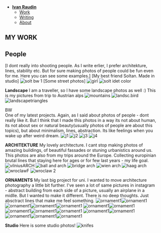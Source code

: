 - [**Ivan Raudin**](./index.md) <!-- Use `index.md` as well. `./` is a shortcut back to your home page `index.md` -->
    - [Work](work.md)
    - [Writing](writing.md)
    - [About](about.md)
## MY WORK

## **People**
[I dont really into shooting people. As I write erlier, I prefer architekture, lines, stability etc. But for sure making photos of people could be fun even for me. Here you can see some examples.]
[My best friend Soltan. Made in studio]
![solt bw 1](img/2022-03-24-00012.jpg)
[Some street photos]
![girl](img/468_081522.JPG)
![solt idet color](img/photo_2021-12-04_19-12-10.jpg)

**Landscape**
I am a traveller, so I have some landscape photos as well :)
This is my pictures from trip to Austrian alps
![mountains](img/435_081522.JPG)
![landsc.bird](img/437_081522.JPG)
![landscapetriangles](img/494_081922.JPG)


BW  
One of my latest projects. Again, as I said about photos of people - dont really like it. But I think that I made this photos in a way its not about human, its not about sex or natural beauty(usually photos of people are about this topics), but about minimalism, lines, abstraction. Its like feelings when you wake up after weird dream.
![j1](img/_DSF9461.jpg)
![j2](img/_DSF9491.jpg)
![j3](img/_DSF9586.jpg)
![j4](img/_DSF9604.jpg)

**ARCHITEKTURE**
My lovely architecture. I cant stop making photos of amazing buildings, of beautiful fassades or stuning urbanistics around us. This photos are also from my trips around the Europe. Collecting europinian brutal lines that staying here for ages or for few last years - my life goal.
![vilniusARCH](img/R1-12.JPG)
![ball and arch](img/_DSF5150.jpg)
![bridge arch](img/photo_2021-08-25_14-12-18.jpg)
![wien arch](img/photo_2022-07-24_18-07-40.jpg)
![haag arch](img/photo_2022-08-14_13-03-51.jpg)
![wroclawF](img/photo_2022-11-11_16-43-45.jpg)
![wroclaw 2](img/photo_2022-11-11_16-44-23.jpg)


**ORNAMENTS**
My last big project for uni. I wanted to move architecture photography a little bit further. I've seen a lot of same pictures in instagram - abstract building from each side of a picture, usually an airplane in a midlle. But I wanted to make it different. There is no deep thoughts. Just absctract lines that make me feel something.
![ornament1](img/photo_1_2024-02-05_17-54-49.jpg)![ornament1](img/photo_2_2024-02-05_17-54-49.jpg)![ornament1](img/photo_3_2024-02-05_17-54-49.jpg)![ornament1](img/photo_4_2024-02-05_17-54-49.jpg)![ornament1](img/photo_5_2024-02-05_17-54-49.jpg)
![ornament1](img/photo_6_2024-02-05_17-54-49.jpg)![ornament1](img/photo_7_2024-02-05_17-54-49.jpg)![ornament1](img/photo_8_2024-02-05_17-54-49.jpg)![ornament1](img/photo_9_2024-02-05_17-54-49.jpg)![ornament1](img/photo_10_2024-02-05_17-54-49.jpg)
![ornament1](img/photo_11_2024-02-05_17-54-49.jpg)![ornament1](img/photo_12_2024-02-05_17-54-49.jpg)![ornament1](img/photo_13_2024-02-05_17-54-49.jpg)![ornament1](img/photo_14_2024-02-05_17-54-49.jpg)![ornament1](img/photo_15_2024-02-05_17-54-49.jpg)

**Studio**
Here is some studio photos!
![knifes](img/409_062022.JPG)
